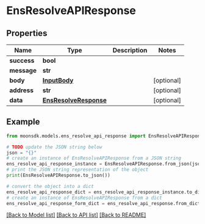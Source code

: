 # EnsResolveAPIResponse

## Properties

| Name        | Type                                            | Description | Notes       |
| ----------- | ----------------------------------------------- | ----------- | ----------- |
| **success** | **bool**                                        |             |             |
| **message** | **str**                                         |             |             |
| **body**    | [**InputBody**](inputbody.md)                   |             | \[optional] |
| **address** | **str**                                         |             | \[optional] |
| **data**    | [**EnsResolveResponse**](ensresolveresponse.md) |             | \[optional] |

## Example

```python
from moonsdk.models.ens_resolve_api_response import EnsResolveAPIResponse

# TODO update the JSON string below
json = "{}"
# create an instance of EnsResolveAPIResponse from a JSON string
ens_resolve_api_response_instance = EnsResolveAPIResponse.from_json(json)
# print the JSON string representation of the object
print(EnsResolveAPIResponse.to_json())

# convert the object into a dict
ens_resolve_api_response_dict = ens_resolve_api_response_instance.to_dict()
# create an instance of EnsResolveAPIResponse from a dict
ens_resolve_api_response_form_dict = ens_resolve_api_response.from_dict(ens_resolve_api_response_dict)
```

[\[Back to Model list\]](./#documentation-for-models) [\[Back to API list\]](./#documentation-for-api-endpoints) [\[Back to README\]](./)
